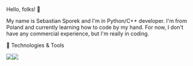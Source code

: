 Hello, folks! 👋

My name is Sebastian Sporek and I'm in Python/C++ developer. I'm from Poland and currently learning how to code by my hand.
For now, I don't have any commercial experience, but I'm really in coding.

🔧 Technologies & Tools

![](https://img.shields.io/badge/Code-Python-informational?style=flat&logo=<LOGO_NAME>&logoColor=white&color=2bbc8a)![](https://img.shields.io/badge/Code-C++-informational?style=flat&logo=<LOGO_NAME>&logoColor=white&color=2bbc8a)
